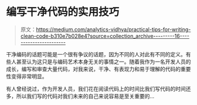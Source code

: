 # 编写干净代码的实用技巧

> 原文：<https://medium.com/analytics-vidhya/practical-tips-for-writing-clean-code-b310e7b028e4?source=collection_archive---------16----------------------->

干净编码的话题可能是一个很有争议的话题，因为不同的人对此有不同的定义。有些人甚至认为这只是与编码艺术本身无关的事情之一。随着我作为一名开发人员的成长，编写和审查大量代码，对我来说，干净、有表现力和易于理解的代码的重要性变得非常明显。

有人曾经说过，作为开发人员，我们花在阅读代码上的时间比我们写代码的时间还多，所以我们写的代码对我们未来的自己来说容易是至关重要的…